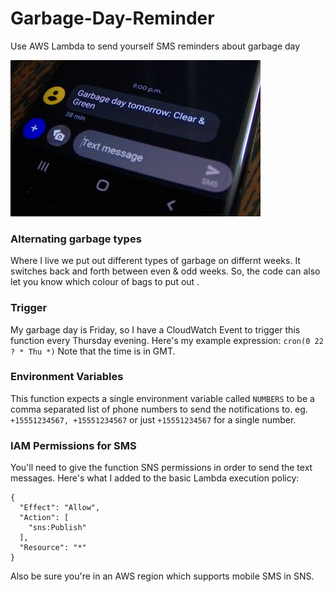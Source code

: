 # Garbage-Day-Reminder
Use AWS Lambda to send yourself SMS reminders about garbage day

![Example of SMS reminder](smsExampleSmaller.jpg "It works!")

### Alternating garbage types
Where I live we put out different types of garbage on differnt weeks. It switches back and forth between even & odd weeks. So, the code can also let you know which colour of bags to put out . 

### Trigger
My garbage day is Friday, so I have a CloudWatch Event to trigger this function every Thursday evening. Here's my example expression:
`cron(0 22 ? * Thu *)`
Note that the time is in GMT.

### Environment Variables
This function expects a single environment variable called `NUMBERS` to be a comma separated list of phone numbers to send the notifications to. eg. `+15551234567, +15551234567` or just `+15551234567` for a single number.

### IAM Permissions for SMS
You'll need to give the function SNS permissions in order to send the text messages. Here's what I added to the basic Lambda execution policy:
```
{
  "Effect": "Allow",
  "Action": [
    "sns:Publish"
  ],
  "Resource": "*"
}
```

Also be sure you're in an AWS region which supports mobile SMS in SNS.
